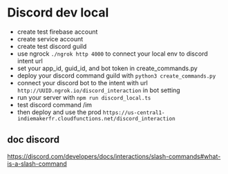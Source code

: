 # Discord dev local

- create test firebase account
- create service account
- create test discord guild
- use ngrock `./ngrok http 4000` to connect your local env to discord intent url
- set your app_id, guid_id, and bot token in create_commands.py
- deploy your discord command guild with `python3 create_commands.py`
- connect your discord bot to the intent with url `http://UUID.ngrok.io/discord_interaction` in bot setting
- run your server with `npm run discord_local.ts`
- test discord command /im
- then deploy and use the prod `https://us-central1-indiemakerfr.cloudfunctions.net/discord_interaction`

## doc discord
https://discord.com/developers/docs/interactions/slash-commands#what-is-a-slash-command
